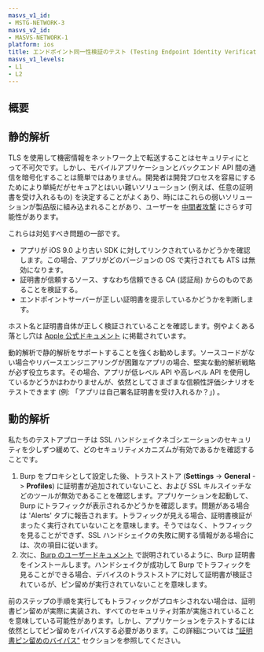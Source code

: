```yaml
---
masvs_v1_id:
- MSTG-NETWORK-3
masvs_v2_id:
- MASVS-NETWORK-1
platform: ios
title: エンドポイント同一性検証のテスト (Testing Endpoint Identity Verification)
masvs_v1_levels:
- L1
- L2
---
```


## 概要

## 静的解析

TLS を使用して機密情報をネットワーク上で転送することはセキュリティにとって不可欠です。しかし、モバイルアプリケーションとバックエンド API 間の通信を暗号化することは簡単ではありません。開発者は開発プロセスを容易にするためにより単純だがセキュアとはいい難いソリューション (例えば、任意の証明書を受け入れるもの) を決定することがよくあり、時にはこれらの弱いソリューションが製品版に組み込まれることがあり、ユーザーを [中間者攻撃](https://cwe.mitre.org/data/definitions/295.html "CWE-295: Improper Certificate Validation") にさらす可能性があります。

これらは対処すべき問題の一部です。

- アプリが iOS 9.0 より古い SDK に対してリンクされているかどうかを確認します。この場合、アプリがどのバージョンの OS で実行されても ATS は無効になります。
- 証明書が信頼するソース、すなわち信頼できる CA (認証局) からのものであることを検証する。
- エンドポイントサーバーが正しい証明書を提示しているかどうかを判断します。

ホスト名と証明書自体が正しく検証されていることを確認します。例やよくある落とし穴は [Apple 公式ドキュメント](https://developer.apple.com/documentation/security/preventing_insecure_network_connections "Preventing Insecure Network Connections") に掲載されています。

動的解析で静的解析をサポートすることを強くお勧めします。ソースコードがない場合やリバースエンジニアリングが困難なアプリの場合、堅実な動的解析戦略が必ず役立ちます。その場合、アプリが低レベル API や高レベル API を使用しているかどうかはわかりませんが、依然としてさまざまな信頼性評価シナリオをテストできます (例: 「アプリは自己署名証明書を受け入れるか？」) 。

## 動的解析

私たちのテストアプローチは SSL ハンドシェイクネゴシエーションのセキュリティを少しずつ緩めて、どのセキュリティメカニズムが有効であるかを確認することです。

1. Burp をプロキシとして設定した後、トラストストア (**Settings** -> **General** -> **Profiles**) に証明書が追加されていないこと、および SSL キルスイッチなどのツールが無効であることを確認します。アプリケーションを起動して、Burp にトラフィックが表示されるかどうかを確認します。問題がある場合は 'Alerts' タブに報告されます。トラフィックが見える場合、証明書検証がまったく実行されていないことを意味します。そうではなく、トラフィックを見ることができず、SSL ハンドシェイクの失敗に関する情報がある場合には、次の項目に従います。
2. 次に、[Burp のユーザードキュメント](https://support.portswigger.net/customer/portal/articles/1841109-installing-burp-s-ca-certificate-in-an-ios-device "Installing Burp\'s CA Certificate in an iOS Device") で説明されているように、Burp 証明書をインストールします。ハンドシェイクが成功して Burp でトラフィックを見ることができる場合、デバイスのトラストストアに対して証明書が検証されているが、ピン留めが実行されていないことを意味します。

前のステップの手順を実行してもトラフィックがプロキシされない場合は、証明書ピン留めが実際に実装され、すべてのセキュリティ対策が実施されていることを意味している可能性があります。しかし、アプリケーションをテストするには依然としてピン留めをバイパスする必要があります。この詳細については ["証明書ピン留めのバイパス"](../../../Document/0x06b-iOS-Security-Testing.md#bypassing-certificate-pinning) セクションを参照してください。
